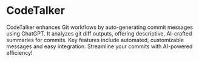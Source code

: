 # CodeTalker
CodeTalker enhances Git workflows by auto-generating commit messages using ChatGPT. It analyzes git diff outputs, offering descriptive, AI-crafted summaries for commits. Key features include automated, customizable messages and easy integration. Streamline your commits with AI-powered efficiency!
